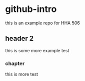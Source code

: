 # github-intro
this is an example repo for HHA 506

## header 2
this is some more example test 

### chapter
this is more test 
